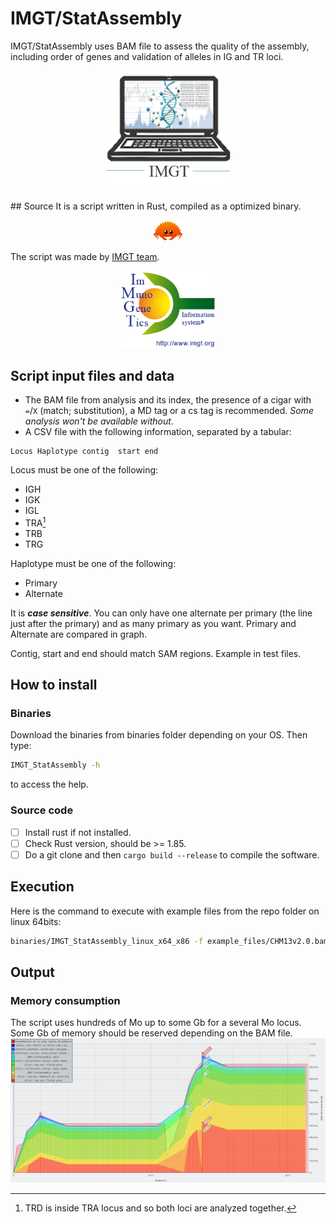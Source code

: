 # IMGT/StatAssembly
IMGT/StatAssembly uses BAM file to assess the quality of the assembly, including order of genes and validation of alleles in IG and TR loci. 
<p align="middle">
<img src = "images/logo_software.png" width ="200" />
</p>
## Source
It is a script written in Rust, compiled as a optimized binary.
<p align="middle">
<img src = "images/rust.png" width ="50" />
</p>
The script was made by <a href="//www.imgt.org">IMGT team</a>.
<p align="middle">
<img src= "images/logo_imgt.png" width ="150" />
</p>

## Script input files and data
* The BAM file from analysis and its index, the presence of a cigar with `=`/`X` (match; substitution), a MD tag or a cs tag is recommended. *Some analysis won't be available without*.
* A CSV file with the following information, separated by a tabular:
```
Locus Haplotype contig  start end
```
Locus must be one of the following:
* IGH
* IGK
* IGL
* TRA[^1]
* TRB
* TRG

[^1]: TRD is inside TRA locus and so both loci are analyzed together.

Haplotype must be one of the following:
* Primary
* Alternate

It is ***case sensitive***. You can only have one alternate per primary (the line just after the primary) and as many primary as you want. Primary and Alternate are compared in graph.

Contig, start and end should match SAM regions.
Example in test files.

## How to install

### Binaries

Download the binaries from binaries folder depending on your OS. Then type:
```bash
IMGT_StatAssembly -h
```
to access the help.

### Source code

- [ ] Install rust if not installed.
- [ ] Check Rust version, should be >= 1.85.
- [ ] Do a git clone and then `cargo build --release` to compile the software.

## Execution

Here is the command to execute with example files from the repo folder on linux 64bits:
```bash
binaries/IMGT_StatAssembly_linux_x64_x86 -f example_files/CHM13v2.0.bam -s human -l example_files/CHM13v2.0loc.csv -g example_files/CHM13v2.0geneloc.csv -o results/
```

## Output



### Memory consumption
The script uses hundreds of Mo up to some Gb for a several Mo locus. Some Gb of memory should be reserved depending on the BAM file.
![Memory consumption](/images/memory.png)